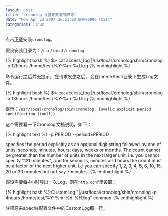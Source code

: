 ```yaml
---
layout: post
title: "cronolog 设置定期轮循日志"
date: "Mon Apr 23 2007 16:21:00 GMT+0800 (CST)"
categories: linux
---
```


点击[下载](http://cronolog.org/download/index.html)安装`cronolog`。

假设安装目录为：`/usr/local/cronolog`

{% highlight bash %}
$> cat access_log |/usr/local/cronolog/sbin/cronolog -p 12hours /home/test/%Y-%m-%d.log
{% endhighlight %}

命令运行之后并无提示，在请求发生之后，会在/home/test/目录下生成Log文件。

{% highlight bash %}
$> cat access_log |/usr/local/cronolog/sbin/cronolog -p 13hours /home/test/%Y-%m-%d.log
{% endhighlight %}

提示：`/usr/local/cronolog/sbin/cronolog: invalid explicit period specification ((null))`

这个需要看一下Cronolog文档说明，如下：

{% highlight text %}
-p PERIOD
--period=PERIOD

specifies the period explicitly as an optional digit string followed by one of units: seconds, minutes,
hours, days, weeks or months. The count cannot be greater than the number of units in the
next larger unit, i.e. you cannot specify "120 minutes", and for seconds, minutes and hours the
count must be a factor of the next higher unit, i.e you can specify 1, 2, 3, 4, 5, 6, 10, 15, 20 or 30
minutes but not say 7 minutes.
{% endhighlight %}

假设需要每4小时导出一次Log，则在`http.conf`里设置：

{% highlight bash %}
CustomLog "|/usr/local/cronolog/sbin/cronolog -p 4hours /home/test/%Y-%m-%d-%H.log" common
{% endhighlight %}

注释原来apache配置文件中的CustomLog那一行。
